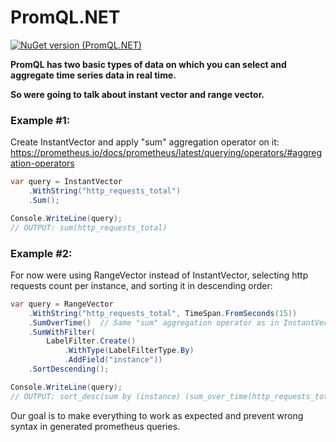 # PromQL.NET

[![NuGet version (PromQL.NET)](https://img.shields.io/nuget/v/PromQL.NET.svg?style=flat-square)](https://www.nuget.org/packages/PromQL.NET/)


**PromQL has two basic types of data on which you can select and aggregate time series data in real time.**

**So were going to talk about instant vector and range vector.**

### Example #1:
Create InstantVector and apply "sum" aggregation operator on it: https://prometheus.io/docs/prometheus/latest/querying/operators/#aggregation-operators
```csharp
var query = InstantVector
    .WithString("http_requests_total")
    .Sum();

Console.WriteLine(query);
// OUTPUT: sum(http_requests_total)
```
### Example #2:
For now were using RangeVector instead of InstantVector, selecting http requests count per instance, and sorting it in descending order:
```csharp
var query = RangeVector
    .WithString("http_requests_total", TimeSpan.FromSeconds(15))
    .SumOverTime()  // Same "sum" aggregation operator as in InstantVector, but applies to RangeVector and returns as result InstantVector (!) instead of RangeVector
    .SumWithFilter(
        LabelFilter.Create()
            .WithType(LabelFilterType.By)
            .AddField("instance"))
    .SortDescending();

Console.WriteLine(query);
// OUTPUT: sort_desc(sum by (instance) (sum_over_time(http_requests_total[15s])))
```

Our goal is to make everything to work as expected and prevent wrong syntax in generated prometheus queries.
